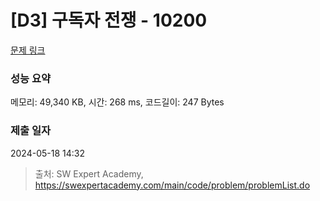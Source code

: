 # [D3] 구독자 전쟁 - 10200 

[문제 링크](https://swexpertacademy.com/main/code/problem/problemDetail.do?contestProbId=AXMCXV_qVgkDFAWv) 

### 성능 요약

메모리: 49,340 KB, 시간: 268 ms, 코드길이: 247 Bytes

### 제출 일자

2024-05-18 14:32



> 출처: SW Expert Academy, https://swexpertacademy.com/main/code/problem/problemList.do